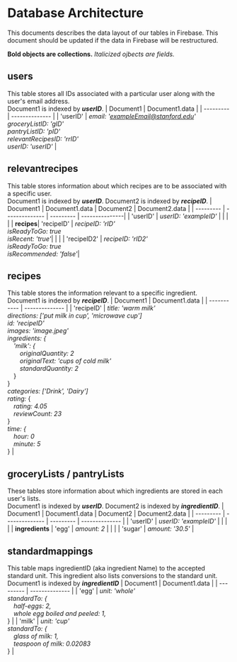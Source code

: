 # Database Architecture
This documents describes the data layout of our tables in Firebase. This document should be updated if the data in Firebase will be restructured.

**Bold objects are collections.** 
*Italicized ojbects are fields.*

## users
This table stores all IDs associated with a particular user along with the user's email address.<br/>
Document1 is indexed by **_userID_**.
| Document1 | Document1.data |
| --------- | -------------- |
| 'userID'  |  *email: 'exampleEmail@stanford.edu'*<br/>*groceryListID: 'gID'*<br/> *pantryListID: 'pID'* <br/> *relevantRecipesID: 'rrID'* <br/> *userID: 'userID'* |

## relevantrecipes 
This table stores information about which recipes are to be associated with a specific user.<br/>
Document1 is indexed by **_userID_**.
Document2 is indexed by **_recipeID_**.
| Document1 | Document1.data | Document2 | Document2.data |
| --------- | -------------- | --------- | ---------------|
| 'userID'  | *userID: 'exampleID'* | | |
| | **recipes**| 'recipeID' | *recipeID: 'rID'*<br/> *isReadyToGo: true* <br/> *isRecent: 'true'*|
| | | 'recipeID2' | *recipeID: 'rID2'*<br/> *isReadyToGo: true* <br/> *isRecommended: 'false'*|


## recipes
This table stores the information relevant to a specific ingredient. <br/>
Document1 is indexed by **_recipeID_**.
| Document1   | Document1.data |
| ----------- | -------------- |
| 'recipeID'  | *title: 'warm milk'*<br/>*directions: ['put milk in cup', 'microwave cup']*  <br/>*id: 'recipeID'* <br/>*images: 'image.jpeg'* <br/>*ingredients: {*<br/> *&emsp;'milk': {*<br/>*&emsp;&emsp;originalQuantity: 2*<br/>*&emsp;&emsp;originalText: 'cups of cold milk'*<br/>*&emsp;&emsp;standardQuantity: 2*<br/>&emsp;} <br/>}<br/>*categories: ['Drink', 'Dairy']*<br/>*rating:* {<br/>&emsp;*rating: 4.05* <br/> &emsp;*reviewCount: 23*<br/>}<br/>*time: {*<br/>&emsp;*hour: 0*<br/> &emsp;*minute: 5*<br/>} |

## groceryLists / pantryLists
These tables store information about which ingredients are stored in each user's lists.<br/>
Document1 is indexed by **_userID_**.
Document2 is indexed by **_ingredientID_**.
| Document1 | Document1.data | Document2 | Document2.data |
| --------- | -------------- | --------- | -------------- |
| 'userID'  | *userID: 'exampleID'* | | |
| | **ingredients** | 'egg' | *amount: 2* |
| | | 'sugar' | *amount: '30.5'* |

## standardmappings 
This table maps ingredientID (aka ingredient Name) to the accepted
standard unit. This ingredient also lists conversions to the standard
unit. <br/>
Document1 is indexed by **_ingredientID_**
| Document1 | Document1.data |
| --------- | -------------- |
| 'egg'     | *unit: 'whole'* <br/>*standardTo: {*<br/>&emsp;*half-eggs: 2,*<br/>&emsp;*whole egg boiled and peeled: 1,*<br/>} |
| 'milk'    | *unit: 'cup'*<br/>*standardTo: {*<br/>&emsp;*glass of milk: 1,*<br/>&emsp;*teaspoon of milk: 0.02083*<br/>} | 

